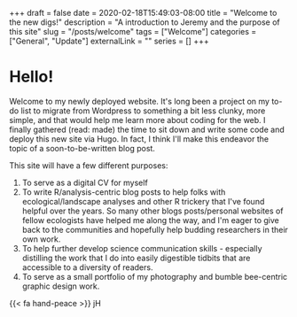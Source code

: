 +++
draft = false
date = 2020-02-18T15:49:03-08:00
title = "Welcome to the new digs!"
description = "A introduction to Jeremy and the purpose of this site"
slug = "/posts/welcome"
tags = ["Welcome"]
categories = ["General", "Update"]
externalLink = ""
series = []
+++

# Hello!
Welcome to my newly deployed website.  It's long been a project on my to-do list to migrate from Wordpress to something a bit less clunky, more simple, and that would help me learn more about coding for the web.  I finally gathered (read: made) the time to sit down and write some code and deploy this new site via Hugo.  In fact, I think I'll make this endeavor the topic of a soon-to-be-written blog post.

This site will have a few different purposes:
1. To serve as a digital CV for myself
2. To write R/analysis-centric blog posts to help folks with ecological/landscape analyses and other R trickery that I've found helpful over the years.  So many other blogs posts/personal websites of fellow ecologists have helped me along the way, and I'm eager to give back to the communities and hopefully help budding researchers in their own work.
3. To help further develop science communication skills - especially distilling the work that I do into easily digestible tidbits that are accessible to a diversity of readers.
4. To serve as a small portfolio of my photography and bumble bee-centric graphic design work.

{{< fa hand-peace >}} jH